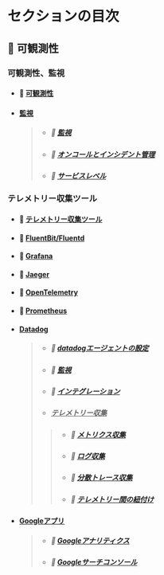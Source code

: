 # セクションの目次

## 🔎 可観測性

### 可観測性、監視

* #### 📖 [︎可観測性](https://hiroki-it.github.io/tech-notebook-mkdocs/observability/observability.html)
* #### <u>監視</u>
  > * ##### 📖 [︎監視](https://hiroki-it.github.io/tech-notebook-mkdocs/observability/observability_monitoring.html)
  > * ##### 📖 [︎オンコールとインシデント管理](https://hiroki-it.github.io/tech-notebook-mkdocs/observability/observability_monitoring_oncall_incident_management.html)
  > * ##### 📖 [︎サービスレベル](https://hiroki-it.github.io/tech-notebook-mkdocs/observability/observability_monitoring_service_level.html)

### テレメトリー収集ツール

* #### 📖 [テレメトリー収集ツール](https://hiroki-it.github.io/tech-notebook-mkdocs/observability/observability_telemetry.html)
* #### 📖 [FluentBit/Fluentd](https://hiroki-it.github.io/tech-notebook-mkdocs/observability/observability_telemetry_fluentbit_fluentd.html)
* #### 📖 [Grafana](https://hiroki-it.github.io/tech-notebook-mkdocs/observability/observability_telemetry_grafana.html)
* #### 📖 [Jaeger](https://hiroki-it.github.io/tech-notebook-mkdocs/observability/observability_telemetry_jaeger.html)
* #### 📖 [OpenTelemetry](https://hiroki-it.github.io/tech-notebook-mkdocs/observability/observability_telemetry_open_telemetry.html)
* #### 📖 [Prometheus](https://hiroki-it.github.io/tech-notebook-mkdocs/observability/observability_telemetry_prometheus.html)
* #### <u>Datadog</u>
  > * ##### 📖 [︎datadogエージェントの設定](https://hiroki-it.github.io/tech-notebook-mkdocs/observability/observability_telemetry_datadog_agent_conf.html)
  > * ##### 📖 [︎監視](https://hiroki-it.github.io/tech-notebook-mkdocs/observability/observability_telemetry_datadog_monitoring.html)
  > * ##### 📖 [︎インテグレーション](https://hiroki-it.github.io/tech-notebook-mkdocs/observability/observability_telemetry_datadog_integration.html)
  > * ##### <u>テレメトリー収集</u>
  > > * ##### 📖 [︎メトリクス収集](https://hiroki-it.github.io/tech-notebook-mkdocs/observability/observability_telemetry_datadog_metrics.html)
  > > * ##### 📖 [︎ログ収集](https://hiroki-it.github.io/tech-notebook-mkdocs/observability/observability_telemetry_datadog_log.html)
  > > * ##### 📖 [分散トレース収集](https://hiroki-it.github.io/tech-notebook-mkdocs/observability/observability_telemetry_datadog_distributed_trace.html)
  > > * ##### 📖 [テレメトリー間の紐付け](https://hiroki-it.github.io/tech-notebook-mkdocs/observability/observability_telemetry_datadog_telemetry_association.html)
* #### <u>Googleアプリ</u>
  > * ##### 📖 [︎Googleアナリティクス](https://hiroki-it.github.io/tech-notebook-mkdocs/observability/observability_telemetry_google_analytics.html)
  > * ##### 📖 [︎Googleサーチコンソール](https://hiroki-it.github.io/tech-notebook-mkdocs/observability/observability_telemetry_google_search_console.html)

<br>
